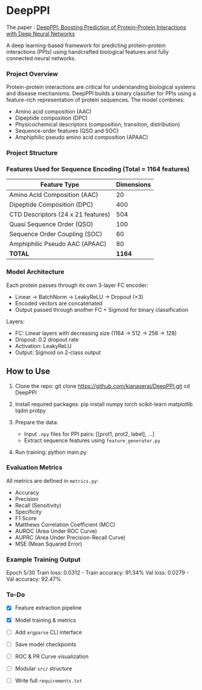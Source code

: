 
DeepPPI
=======
The paper : [DeepPPI: Boosting Prediction of Protein–Protein Interactions with Deep Neural Networks](https://pubs.acs.org/doi/full/10.1021/acs.jcim.7b00028/)

A deep learning-based framework for predicting protein-protein interactions (PPIs) using handcrafted biological features and fully connected neural networks.



### Project Overview

Protein-protein interactions are critical for understanding biological systems and disease mechanisms. DeepPPI builds a binary classifier for PPIs using a feature-rich representation of protein sequences. The model combines:

- Amino acid composition (AAC)
- Dipeptide composition (DPC)
- Physicochemical descriptors (composition, transition, distribution)
- Sequence-order features (QSO and SOC)
- Amphiphilic pseudo amino acid composition (APAAC)


### Project Structure



### Features Used for Sequence Encoding (Total = 1164 features)


| Feature Type                          | Dimensions |
|--------------------------------------|------------|
| Amino Acid Composition (AAC)         | 20         |
| Dipeptide Composition (DPC)          | 400        |
| CTD Descriptors (24 x 21 features)   | 504        |
| Quasi Sequence Order (QSO)           | 100        |
| Sequence Order Coupling (SOC)        | 60         |
| Amphiphilic Pseudo AAC (APAAC)       | 80         |
| **TOTAL**                            | **1164**   |


### Model Architecture


Each protein passes through its own 3-layer FC encoder:
- Linear → BatchNorm → LeakyReLU → Dropout (×3)
- Encoded vectors are concatenated
- Output passed through another FC + Sigmoid for binary classification

Layers:
- FC: Linear layers with decreasing size (1164 → 512 → 256 → 128)
- Dropout: 0.2 dropout rate
- Activation: LeakyReLU
- Output: Sigmoid on 2-class output


## How to Use


1. Clone the repo:
   git clone https://github.com/kianaseraj/DeepPPI.git
   cd DeepPPI

2. Install required packages:
   pip install numpy torch scikit-learn matplotlib tqdm protpy

3. Prepare the data:
   - Input `.npy` files for PPI pairs: [[prot1, prot2, label], ...]
   - Extract sequence features using `feature_generator.py`

4. Run training:
   python main.py

### Evaluation Metrics


All metrics are defined in `metrics.py`:

- Accuracy
- Precision
- Recall (Sensitivity)
- Specificity
- F1 Score
- Matthews Correlation Coefficient (MCC)
- AUROC (Area Under ROC Curve)
- AUPRC (Area Under Precision-Recall Curve)
- MSE (Mean Squared Error)


### Example Training Output


Epoch 5/30
Train loss: 0.0312 - Train accuracy: 91.34%
Val loss: 0.0279 - Val accuracy: 92.47%


### To-Do


- [x] Feature extraction pipeline
- [x] Model training & metrics
- [ ] Add `argparse` CLI interface
- [ ] Save model checkpoints
- [ ] ROC & PR Curve visualization
- [ ] Modular `src/` structure
- [ ] Write full `requirements.txt`


